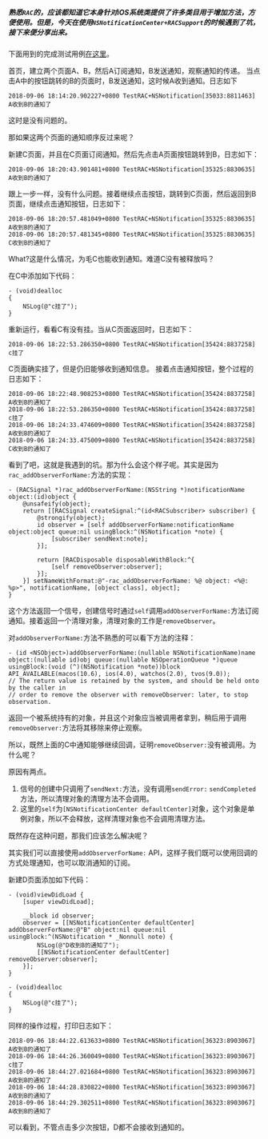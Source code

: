 ##### 熟悉`RAC`的，应该都知道它本身针对iOS系统类提供了许多类目用于增加方法，方便使用。但是，今天在使用`NSNotificationCenter+RACSupport`的时候遇到了坑，接下来便分享出来。

下面用到的完成测试用例[在这里](https://github.com/jianghui1/TestRAC-NSNotification)。

首页，建立两个页面A、B，然后A订阅通知，B发送通知，观察通知的传递。
当点击A中的按钮跳转的B的页面时，B发送通知，这时候A收到通知。日志如下
    
    2018-09-06 18:14:20.902227+0800 TestRAC+NSNotification[35033:8811463] A收到B的通知了
这时是没有问题的。

那如果这两个页面的通知顺序反过来呢？

新建C页面，并且在C页面订阅通知。然后先点击A页面按钮跳转到B，日志如下：

    2018-09-06 18:20:43.901481+0800 TestRAC+NSNotification[35325:8830635] A收到B的通知了
跟上一步一样，没有什么问题。接着继续点击按钮，跳转到C页面，然后返回到B页面，继续点击通知按钮，日志如下：

    2018-09-06 18:20:57.481049+0800 TestRAC+NSNotification[35325:8830635] A收到B的通知了
    2018-09-06 18:20:57.481345+0800 TestRAC+NSNotification[35325:8830635] C收到B的通知了

What?这是什么情况，为毛C也能收到通知。难道C没有被释放吗？

在C中添加如下代码：

    - (void)dealloc
    {
        NSLog(@"c挂了");
    }
重新运行，看看C有没有挂。当从C页面返回时，日志如下：

    2018-09-06 18:22:53.286350+0800 TestRAC+NSNotification[35424:8837258] c挂了

C页面确实挂了，但是仍旧能够收到通知信息。
接着点击通知按钮，整个过程的日志如下：

    2018-09-06 18:22:48.908253+0800 TestRAC+NSNotification[35424:8837258] A收到B的通知了
    2018-09-06 18:22:53.286350+0800 TestRAC+NSNotification[35424:8837258] c挂了
    2018-09-06 18:24:33.474609+0800 TestRAC+NSNotification[35424:8837258] A收到B的通知了
    2018-09-06 18:24:33.475009+0800 TestRAC+NSNotification[35424:8837258] C收到B的通知了

看到了吧，这就是我遇到的坑。那为什么会这个样子呢。其实是因为`rac_addObserverForName:`方法的实现：

    - (RACSignal *)rac_addObserverForName:(NSString *)notificationName object:(id)object {
    	@unsafeify(object);
    	return [[RACSignal createSignal:^(id<RACSubscriber> subscriber) {
    		@strongify(object);
    		id observer = [self addObserverForName:notificationName object:object queue:nil usingBlock:^(NSNotification *note) {
    			[subscriber sendNext:note];
    		}];
    
    		return [RACDisposable disposableWithBlock:^{
    			[self removeObserver:observer];
    		}];
    	}] setNameWithFormat:@"-rac_addObserverForName: %@ object: <%@: %p>", notificationName, [object class], object];
    }

这个方法返回一个信号，创建信号时通过`self`调用`addObserverForName:`方法订阅通知。接着返回一个清理对象，清理对象的工作是`removeObserver`。

对`addObserverForName:`方法不熟悉的可以看下方法的注释：

    - (id <NSObject>)addObserverForName:(nullable NSNotificationName)name object:(nullable id)obj queue:(nullable NSOperationQueue *)queue usingBlock:(void (^)(NSNotification *note))block API_AVAILABLE(macos(10.6), ios(4.0), watchos(2.0), tvos(9.0));
    // The return value is retained by the system, and should be held onto by the caller in
    // order to remove the observer with removeObserver: later, to stop observation.
    
返回一个被系统持有的对象，并且这个对象应当被调用者拿到，稍后用于调用`removeObserver:`方法将其移除来停止观察。

所以，既然上面的C中通知能够继续回调，证明`removeObserver:`没有被调用。为什么呢？

原因有两点。
1. 信号的创建中只调用了`sendNext:`方法，没有调用`sendError:` `sendCompleted`方法，所以清理对象的清理方法不会调用。
2. 这里的`self`为`[NSNotificationCenter defaultCenter]`对象，这个对象是单例对象，所以不会释放，这样清理对象也不会调用清理方法。

既然存在这种问题，那我们应该怎么解决呢？

其实我们可以直接使用`addObserverForName:` API，这样子我们既可以使用回调的方式处理通知，也可以取消通知的订阅。

新建D页面添加如下代码：

    - (void)viewDidLoad {
        [super viewDidLoad];
        
        __block id observer;
        observer = [[NSNotificationCenter defaultCenter] addObserverForName:@"B" object:nil queue:nil usingBlock:^(NSNotification * _Nonnull note) {
            NSLog(@"D收到B的通知了");
            [[NSNotificationCenter defaultCenter] removeObserver:observer];
        }];
    }
    
    - (void)dealloc
    {
        NSLog(@"c挂了");
    }
同样的操作过程，打印日志如下：

    2018-09-06 18:44:22.613633+0800 TestRAC+NSNotification[36323:8903067] A收到B的通知了
    2018-09-06 18:44:26.360049+0800 TestRAC+NSNotification[36323:8903067] c挂了
    2018-09-06 18:44:27.021684+0800 TestRAC+NSNotification[36323:8903067] A收到B的通知了
    2018-09-06 18:44:28.830822+0800 TestRAC+NSNotification[36323:8903067] A收到B的通知了
    2018-09-06 18:44:29.302511+0800 TestRAC+NSNotification[36323:8903067] A收到B的通知了
    
可以看到，不管点击多少次按钮，D都不会接收到通知的。
